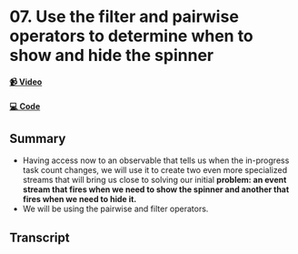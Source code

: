 # 07. Use the filter and pairwise operators to determine when to show and hide the spinner

#### [📹 Video](https://egghead.io/lessons/rxjs-use-the-filter-and-pairwise-operators-to-determine-when-to-show-and-hide-the-spinner)

#### [💻 Code](https://github.com/rarmatei/egghead-thinking-reactively/blob/lesson-07/src/lesson-code/TaskProgressService.js)

## Summary

- Having access now to an observable that tells us when the in-progress task count changes, we will use it to create two even more specialized streams that will bring us close to solving our initial **problem: an event stream that fires when we need to show the spinner and another that fires when we need to hide it.**
- We will be using the pairwise and filter operators.

## Transcript
